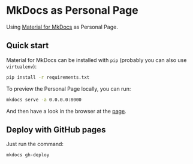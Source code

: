# MkDocs as Personal Page

Using [Material for MkDocs](https://github.com/squidfunk/mkdocs-material) as Personal Page.

## Quick start

Material for MkDocs can be installed with `pip` (probably you can also use `virtualenv`):

```bash
pip install -r requirements.txt
```
To preview the Personal Page locally, you can run:
````bash
mkdocs serve -a 0.0.0.0:8000
````
And then have a look in the browser at the [page](http://localhost:8000).

## Deploy with GitHub pages

Just run the command:
````bash
mkdocs gh-deploy
````